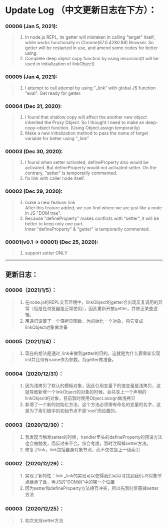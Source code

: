 # Update Log （中文更新日志在下方）：

### 00006 (Jan 5, 2021):
> 1. In node.js REPL, its getter will mistaken in calling "target" itself, while works functionally in Chrome(87.0.4280.88) Browser. So getter will be restarted in use, and amend some codes for better using.
> 2. Complete deep object copy function by using recursion(It will be used in initialization of linkObject)

### 00005 (Jan 4, 2021):
> 1. I attempt to call attempt by using "_link" with global JS function "eval". Get ready for getter.
### 00004 (Dec 31, 2020):
> 1. I found that shallow copy will affect the another new object inherited the Proxy Object. So I thought I need to make an deep-copy-object function. (Using Object.assign temporarily)
> 2. Make a new initialization method to pass the name of target variable for better using "_link"

### 00003 (Dec 30, 2020):
> 1. I found when setter activated, defineProperty also would be activated. But defineProperty would not activated setter.
On the contrary, "setter" is temporarily commented.
> 2. fix link with caller node itself.

### 00002 (Dec 29, 2020):
> 1. make a new feature: link  
   After this feature added, we can find where we are just like a node in JS "DOM tree".
> 2. Because "defineProperty" makes conflicts with "setter", it will be better to keep only one part.  
Inner "defineProperty" & "getter" is temporarily commented.

### 00001(v0.1 -> 00001) (Dec 25, 2020): 
> 1. support setter ONLY

---
## 更新日志：

### 00006（2021/1/5）：
> 1. 在node.js的REPL交互环境中，linkObject的getter会出现反复调用的异常（但是在浏览器是正常使用），因此重新开放getter，并修正某些逻辑。
> 2. 用递归设置了一个深拷贝函数，为初始化一个对象，将它变成linkObject对象做准备

### 00005（2021/1/4）：
> 1. 现在的想法是通过_link来做到getter的目的，这就是为什么要重新实现init并且带有name作为参数。为getter做准备。
### 00004（2020/12/31）：
> 1. 因为浅拷贝了默认的模板对象，因此引用变量下的值变量是浅拷贝，这就导致新增一个linkObject的对象的时候，会共享上一个声明的linkObject的对象，目前暂时使用Object.assign做浅拷贝
> 2. 新增了一个新的初始化方法，这个方法必须带有命名的变量的名字，这是为了索引链中的初始节点不是'root'而设置的。
### 00003（2020/12/30）：
> 1. 我发现当触发setter的时候，handler里头的defineProperty的预设方法也会被触发，而反过来不会。综合考虑，暂时注释掉setter方法。
> 2. 修复了link，link包括自身对象节点，而不仅仅是上一级索引

### 00002（2020/12/29）：
> 1. 实现了新特性：link
   _link的实现可以使得我们可以寻找到我们JS对象节点继承了谁，再JS的“DOM树”中的哪一个位置
> 2. 因为setter和defineProperty方法相互冲突，所以先暂时屏蔽掉setter方法

### 00003（2020/12/25）：
> 1. 初次支持setter方法
